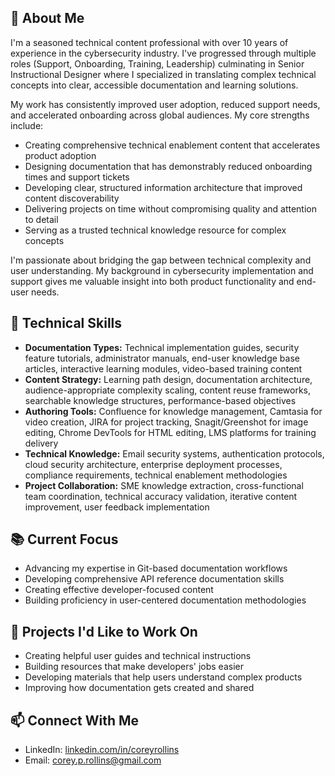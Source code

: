 ## 📄 About Me
I'm a seasoned technical content professional with over 10 years of experience in the cybersecurity industry. I've progressed through multiple roles (Support, Onboarding, Training, Leadership) culminating in Senior Instructional Designer where I specialized in translating complex technical concepts into clear, accessible documentation and learning solutions.

My work has consistently improved user adoption, reduced support needs, and accelerated onboarding across global audiences. My core strengths include:
- Creating comprehensive technical enablement content that accelerates product adoption
- Designing documentation that has demonstrably reduced onboarding times and support tickets
- Developing clear, structured information architecture that improved content discoverability
- Delivering projects on time without compromising quality and attention to detail
- Serving as a trusted technical knowledge resource for complex concepts

I'm passionate about bridging the gap between technical complexity and user understanding. My background in cybersecurity implementation and support gives me valuable insight into both product functionality and end-user needs.

## 🔧 Technical Skills
- **Documentation Types:** Technical implementation guides, security feature tutorials, administrator manuals, end-user knowledge base articles, interactive learning modules, video-based training content
- **Content Strategy:** Learning path design, documentation architecture, audience-appropriate complexity scaling, content reuse frameworks, searchable knowledge structures, performance-based objectives
- **Authoring Tools:** Confluence for knowledge management, Camtasia for video creation, JIRA for project tracking, Snagit/Greenshot for image editing, Chrome DevTools for HTML editing, LMS platforms for training delivery
- **Technical Knowledge:** Email security systems, authentication protocols, cloud security architecture, enterprise deployment processes, compliance requirements, technical enablement methodologies
- **Project Collaboration:** SME knowledge extraction, cross-functional team coordination, technical accuracy validation, iterative content improvement, user feedback implementation

## 📚 Current Focus
- Advancing my expertise in Git-based documentation workflows
- Developing comprehensive API reference documentation skills
- Creating effective developer-focused content
- Building proficiency in user-centered documentation methodologies

## 🎯 Projects I'd Like to Work On
- Creating helpful user guides and technical instructions
- Building resources that make developers' jobs easier
- Developing materials that help users understand complex products
- Improving how documentation gets created and shared

## 📫 Connect With Me
- LinkedIn: [linkedin.com/in/coreyrollins](https://www.linkedin.com/in/coreyrollins/)
- Email: corey.p.rollins@gmail.com 
